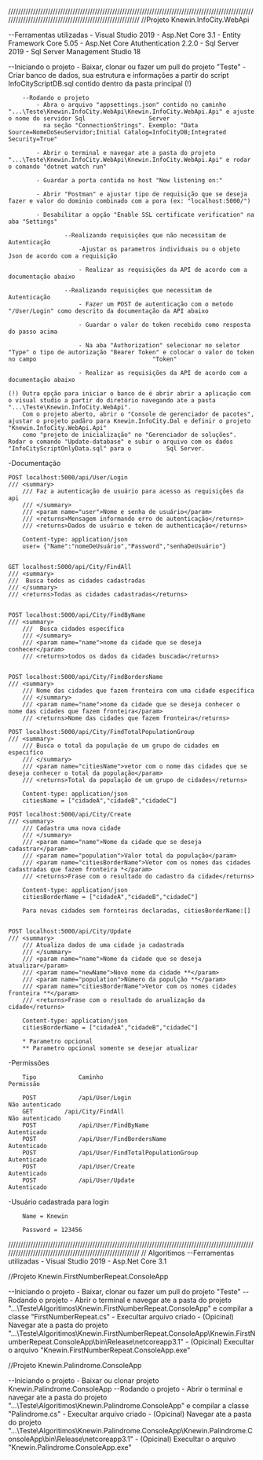 ////////////////////////////////////////////////////////////////////////////////////////////////////////////////////////////////////////////////////////
//Projeto Knewin.InfoCity.WebApi


--Ferramentas utilizadas
	- Visual Studio 2019
	- Asp.Net Core 3.1
	- Entity Framework Core 5.05
	- Asp.Net Core Atuthentication 2.2.0
	- Sql Server 2019
	- Sql Server Management Studio 18

--Iniciando o projeto
	- Baixar, clonar ou fazer um pull do projeto "Teste"
	- Criar banco de dados, sua estrutura e informações a partir do script InfoCityScriptDB.sql contido dentro da pasta principal (!)
		
		--Rodando o projeto
			- Abra o arquivo "appsettings.json" contido no caminho "...\Teste\Knewin.InfoCity.WebApi\Knewin.InfoCity.WebApi.Api" e ajuste o nome do servidor Sql 				  Server 
			  na seção "ConnectionStrings". Exemplo: "Data Source=NomeDoSeuServidor;Initial Catalog=InfoCityDB;Integrated Security=True"
			
			- Abrir o terminal e navegar ate a pasta do projeto "...\Teste\Knewin.InfoCity.WebApi\Knewin.InfoCity.WebApi.Api" e rodar o comando "dotnet watch run"
			
			- Guardar a porta contida no host "Now listening on:"
			
			- Abrir "Postman" e ajustar tipo de requisição que se deseja fazer e valor do dominio combinado com a pora (ex: "localhost:5000/") 
			
			- Desabilitar a opção "Enable SSL certificate verification" na aba "Settings"
					
					--Realizando requisições que não necessitam de Autenticação
						-Ajustar os parametros individuais ou o objeto Json de acordo com a requisição
						
						- Realizar as requisições da API de acordo com a documentação abaixo
					
					--Realizando requisições que necessitam de Autenticação
						- Fazer um POST de autenticação com o metodo "/User/Login" como descrito da documentação da API abaixo
						
						- Guardar o valor do token recebido como resposta do passo acima
						
						- Na aba "Authorization" selecionar no seletor "Type" o tipo de autorização "Bearer Token" e colocar o valor do token no campo           					   "Token"
						
						- Realizar as requisições da API de acordo com a documentação abaixo
	
	(!) Outra opção para iniciar o banco de é abrir abrir a aplicação com o visual studio a partir do diretório navegando ate a pasta "...\Teste\Knewin.InfoCity.WebApi".
	    Com o projeto aberto, abrir o "Console de gerenciador de pacotes", ajustar o projeto padãro para Knewin.InfoCity.Dal e definir o projeto "Knewin.InfoCity.WebApi.Api" 
	    como "projeto de inicialização" no "Gerenciador de soluções". Rodar o comando "Update-database" e subir o arquivo com os dados "InfoCityScriptOnlyData.sql" para o 		    Sql Server.

-Documentação 

	POST localhost:5000/api/User/Login
	/// <summary>
        /// Faz a autenticação de usuário para acesso as requisições da api
        /// </summary>
        /// <param name="user">Nome e senha de usuário</param>
        /// <returns>Mensagem informando erro de autenticação</returns>
        /// <returns>Dados de usuário e token de authenticação</returns>
		
		Content-type: application/json
		user= {"Name":"nomeDeUsuário","Password","senhaDeUsuário"}


	GET localhost:5000/api/City/FindAll
	/// <summary>
	///  Busca todos as cidades cadastradas
	/// </summary>
	/// <returns>Todas as cidades cadastradas</returns>
	
	
	POST localhost:5000/api/City/FindByName
	/// <summary>
        ///  Busca cidades específica
        /// </summary>
        /// <param name="name">nome da cidade que se deseja conhecer</param>
        /// <returns>todos os dados da cidades buscada</returns>


	POST localhost:5000/api/City/FindBordersName
	/// <summary>
        /// Nome das cidades que fazem fronteira com uma cidade específica
        /// </summary>
        /// <param name="name">nome da cidade que se deseja conhecer o nome das cidades que fazem fronteira</param>
        /// <returns>Nome das cidades que fazem fronteira</returns>

	POST localhost:5000/api/City/FindTotalPopulationGroup
	/// <summary>
        /// Busca o total da população de um grupo de cidades em especifíco
        /// </summary>
        /// <param name="citiesName">vetor com o nome das cidades que se deseja conhecer o total da população</param>
        /// <returns>Total da população de um grupo de cidades</returns>
		
		Content-type: application/json
		citiesName = ["cidadeA","cidadeB","cidadeC"]

	POST localhost:5000/api/City/Create
	/// <summary>
        /// Cadastra uma nova cidade
        /// </summary>
        /// <param name="name">Nome da cidade que se deseja cadastrar</param>
        /// <param name="population">Valor total da população</param>
        /// <param name="citiesBorderName">Vetor com os nomes das cidades cadastradas que fazem fronteira *</param>
        /// <returns>Frase com o resultado do cadastro da cidade</returns>
		
		Content-type: application/json
		citiesBorderName = ["cidadeA","cidadeB","cidadeC"]
		
		Para novas cidades sem fornteiras declaradas, citiesBorderName:[]
		

	POST localhost:5000/api/City/Update
	/// <summary>
        /// Atualiza dados de uma cidade ja cadastrada
        /// </summary>
        /// <param name="name">Nome da cidade que se deseja atualizar</param>
        /// <param name="newName">Novo nome da cidade **</param>
        /// <param name="population">Número da populção **</param>
        /// <param name="citiesBorderName">Vetor com os nomes cidades fronteira **</param>
        /// <returns>Frase com o resultado do arualização da cidade</returns>
		
		Content-type: application/json
		citiesBorderName = ["cidadeA","cidadeB","cidadeC"]
		
		* Parametro opcional
		** Parametro opcional somente se desejar atualizar
		
		
-Permissões
		
		Tipo			Caminho											Permissão

		POST			/api/User/Login										Não autenticado
		GET			/api/City/FindAll									Não autenticado
		POST			/api/User/FindByName									Autenticado
		POST			/api/User/FindBordersName								Autenticado
		POST			/api/User/FindTotalPopulationGroup							Autenticado
		POST			/api/User/Create									Autenticado
		POST			/api/User/Update									Autenticado
		
		
-Usuário cadastrada para login
		
		Name = Knewin
		
		Password = 123456
		
		
////////////////////////////////////////////////////////////////////////////////////////////////////////////////////////////////////////////////////////
// Algoritimos
   --Ferramentas utilizadas
	- Visual Studio 2019
	- Asp.Net Core 3.1
	

//Projeto Knewin.FirstNumberRepeat.ConsoleApp

--Iniciando o projeto
	- Baixar, clonar ou fazer um pull do projeto "Teste"
		--Rodando o projeto
			- Abrir o terminal e navegar ate a pasta do projeto "...\Teste\Algoritimos\Knewin.FirstNumberRepeat.ConsoleApp" e compilar a classe  		   				"FirstNumberRepeat.cs"
			- Execultar arquivo criado
				- (Opicinal) Navegar ate a pasta do projeto 			  		"...\Teste\Algoritimos\Knewin.FirstNumberRepeat.ConsoleApp\Knewin.FirstNumberRepeat.ConsoleApp\bin\Release\netcoreapp3.1"
				- (Opicinal) Execultar o arquivo "Knewin.FirstNumberRepeat.ConsoleApp.exe"

				
				

//Projeto Knewin.Palindrome.ConsoleApp

--Iniciando o projeto
	- Baixar ou clonar projeto Knewin.Palindrome.ConsoleApp
		--Rodando o projeto
			- Abrir o terminal e navegar ate a pasta do projeto "...\Teste\Algoritimos\Knewin.Palindrome.ConsoleApp" e compilar a classe  "Palindrome.cs"
			- Execultar arquivo criado
				- (Opicinal) Navegar ate a pasta do projeto   	"...\Teste\Algoritimos\Knewin.Palindrome.ConsoleApp\Knewin.Palindrome.ConsoleApp\bin\Release\netcoreapp3.1"
				- (Opicinal) Execultar o arquivo "Knewin.Palindrome.ConsoleApp.exe"
				


